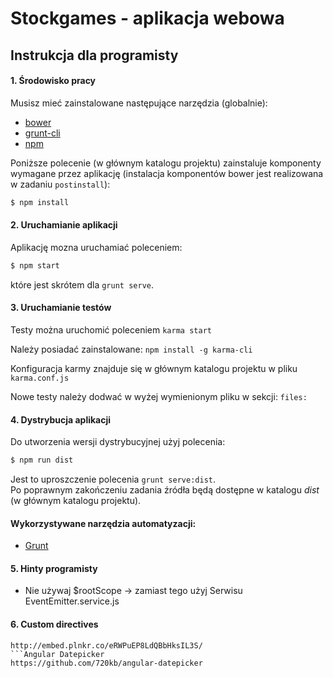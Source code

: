 # **Stockgames** - aplikacja webowa

## Instrukcja dla programisty

#### 1. Środowisko pracy

Musisz mieć zainstalowane następujące narzędzia (globalnie):
* [bower](http://bower.io/)
* [grunt-cli](https://www.npmjs.com/package/grunt-cli)
* [npm](https://www.npmjs.org/)

Poniższe polecenie (w głównym katalogu projektu) zainstaluje komponenty wymagane przez aplikację (instalacja komponentów bower jest realizowana w zadaniu `postinstall`):

```sh
$ npm install
```

#### 2. Uruchamianie aplikacji

Aplikację mozna uruchamiać poleceniem:
```sh
$ npm start
```
które jest skrótem dla `grunt serve`.

#### 3. Uruchamianie testów

Testy można uruchomić poleceniem 
    `karma start`

Należy posiadać zainstalowane:
    `npm install -g karma-cli`

Konfiguracja karmy znajduje się w głównym katalogu projektu w pliku
    `karma.conf.js`

Nowe testy należy dodwać w wyżej wymienionym pliku w sekcji:
    `files:`

#### 4. Dystrybucja aplikacji

Do utworzenia wersji dystrybucyjnej użyj polecenia:
```sh
$ npm run dist
```
Jest to uproszczenie polecenia `grunt serve:dist`.  
Po poprawnym zakończeniu zadania źródła będą dostępne w katalogu *dist* (w głównym katalogu projektu).

#### Wykorzystywane narzędzia automatyzacji:

- [Grunt](http://gruntjs.com/)


#### 5. Hinty programisty
- Nie używaj $rootScope -> zamiast tego użyj Serwisu EventEmitter.service.js

#### 6. Custom directives
```sckCounter directiva based on
http://embed.plnkr.co/eRWPuEP8LdQBbHksIL3S/
```Angular Datepicker
https://github.com/720kb/angular-datepicker